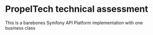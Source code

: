 # PropelTech technical assessment
This is a barebones Symfony API Platform implementation with one business class
